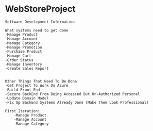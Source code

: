 # WebStoreProject  
  
	Software Development Information
	
	What systems need to get done
	-Manage Product
	-Manage Account
	-Manage Category
	-Manage Promotion
	-Purchase Product
	-Manage Cart
	-Order Status
	-Manage Inventory
	-Create Sales Report

	
	Other Things That Need To Be Done
	-Get Project To Work On Azure
	-Build Front End
	-Secure BackEnd From Being Accessed But Un-Authorized Personal
	-Update Domain Model
	-Fix Up BackEnd Systems Already Done (Make Them Look Professional)

	First Iteration:
		-Manage Product
		-Manage Account
		-Manage Category
